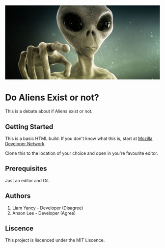 ![Alien](/images/Alien.jpg "Alien Image")
# Do Aliens Exist or not?

This is a debate about if Aliens exist or not. 

## Getting Started

This is a basic HTML build. If you don't know what this is, start at [Mozilla Developer Network](https://developer.mozilla.org/en-US/docs/Learn).

Clone this to the location of your choice and open in you're favourite editor.

## Prerequisites

Just an editor and Git.

## Authors
1. Liam Yancy - Developer (Disagree)
2. Anson Lee - Developer (Agree)

## Liscence

This project is liscenced under the MIT Liscence.
